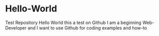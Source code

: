 # Hello-World
Test Repository
Hello World
this a test on Github
I am a beginning Web-Developer and I want to use Github for coding examples and how-to

